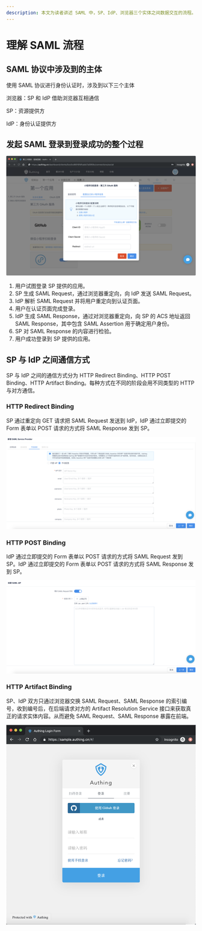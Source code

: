 ```yaml
---
description: 本文为读者讲述 SAML 中，SP、IdP、浏览器三个实体之间数据交互的流程。
---
```


# 理解 SAML 流程

## SAML 协议中涉及到的主体

使用 SAML 协议进行身份认证时，涉及到以下三个主体

浏览器：SP 和 IdP 借助浏览器互相通信

SP：资源提供方

IdP：身份认证提供方

## 发起 SAML 登录到登录成功的整个过程

![SAML &#x6D41;&#x7A0B;](../../.gitbook/assets/image%20%28336%29.png)

1. 用户试图登录 SP 提供的应用。
2. SP 生成 SAML Request，通过浏览器重定向，向 IdP 发送 SAML Request。
3. IdP 解析 SAML Request 并将用户重定向到认证页面。
4. 用户在认证页面完成登录。
5. IdP 生成 SAML Response，通过对浏览器重定向，向 SP 的 ACS 地址返回 SAML Response，其中包含 SAML Assertion 用于确定用户身份。
6. SP 对 SAML Response 的内容进行检验。
7. 用户成功登录到 SP 提供的应用。

## SP 与 IdP 之间通信方式

SP 与 IdP 之间的通信方式分为 HTTP Redirect Binding、HTTP POST Binding、HTTP Artifact Binding。每种方式在不同的阶段会用不同类型的 HTTP 与对方通信。

### HTTP Redirect Binding

SP 通过重定向 GET 请求把 SAML Request 发送到 IdP，IdP 通过立即提交的 Form 表单以 POST 请求的方式将 SAML Response 发到 SP。

![](../../.gitbook/assets/image%20%28193%29.png)

### HTTP POST Binding

IdP 通过立即提交的 Form 表单以 POST 请求的方式将 SAML Request 发到 SP。IdP 通过立即提交的 Form 表单以 POST 请求的方式将 SAML Response 发到 SP。

![](../../.gitbook/assets/image%20%28320%29.png)

### HTTP Artifact Binding

SP、IdP 双方只通过浏览器交换 SAML Request、SAML Response 的索引编号，收到编号后，在后端请求对方的 Artifact Resolution Service 接口来获取真正的请求实体内容。从而避免 SAML Request、SAML Response 暴露在前端。

![](../../.gitbook/assets/image%20%2882%29.png)

